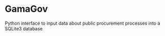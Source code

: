 # GamaGov
Python interface to input data about public procurement processes into a SQLite3 database
